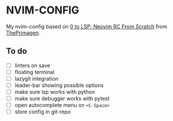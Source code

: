 # NVIM-CONFIG

My nvim-config based on [0 to LSP: Neovim RC From Scratch](https://www.youtube.com/watch?v=w7i4amO_zaE) from [ThePrimagen](https://github.com/ThePrimeagen).


## To do

-[ ] linters on save
-[ ] floating terminal
-[ ] lazygit integration
-[ ] leader-bar showing possible options
-[ ] make sure lsp works with python
-[ ] make sure debugger works with pytest
-[ ] open autocomplete menu on `<C-Space>`
-[ ] store config in git-repo
